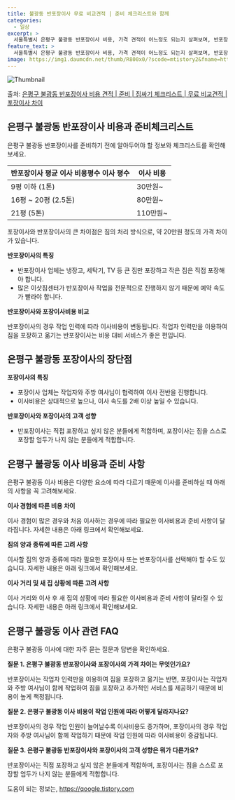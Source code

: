 ```yaml
---
title: 불광동 반포장이사 무료 비교견적 | 준비 체크리스트와 함께
categories:
  - 일상
excerpt: >
  서울특별시 은평구 불광동 반포장이사 비용, 가격 견적이 어느정도 되는지 살펴보며, 반포장이사를 준비함에 있어 짐싸기 준비 체크리스트가 무엇인지 보겠습니다. 마지막으로 포장이사와 차이점을 통해 무료 비교견적으로 어떤 것이 더 합리적인 선택인지 공유 드립니다.은평구 불광동 포장이사 견적 샘플 보기 👈 클릭은평구 불광동 포장이사 가격 살펴보기 👈 클릭은평구 불광동 반포장이사 평균 이사 비용평수은평구 불광동 평균 이사 비용원룸 이사9평 이하 (1톤)30만원~투룸/쓰리룸 이사16평 ~ 20평 (2.5톤)80만원~쓰리룸 이사21평 (5톤) ~110만원~우리집 무료 이사견적 받기 👈 클릭포장 vs 반포장 이사: 큰 차이점은?포장이사와 반포장이사의 가장 큰 차이는 짐의 처리 방식에 있습니다. 포장이사는 전체 이사..
feature_text: >
  서울특별시 은평구 불광동 반포장이사 비용, 가격 견적이 어느정도 되는지 살펴보며, 반포장이사를 준비함에 있어 짐싸기 준비 체크리스트가 무엇인지 보겠습니다. 마지막으로 포장이사와 차이점을 통해 무료 비교견적으로 어떤 것이 더 합리적인 선택인지 공유 드립니다.은평구 불광동 포장이사 견적 샘플 보기 👈 클릭은평구 불광동 포장이사 가격 살펴보기 👈 클릭은평구 불광동 반포장이사 평균 이사 비용평수은평구 불광동 평균 이사 비용원룸 이사9평 이하 (1톤)30만원~투룸/쓰리룸 이사16평 ~ 20평 (2.5톤)80만원~쓰리룸 이사21평 (5톤) ~110만원~우리집 무료 이사견적 받기 👈 클릭포장 vs 반포장 이사: 큰 차이점은?포장이사와 반포장이사의 가장 큰 차이는 짐의 처리 방식에 있습니다. 포장이사는 전체 이사..
image: https://img1.daumcdn.net/thumb/R800x0/?scode=mtistory2&fname=https%3A%2F%2Fblog.kakaocdn.net%2Fdn%2FbnPQBd%2FbtsHbtOdSeb%2FLeDadrsHXjUv8peE5Qytv0%2Fimg.webp
---
```


![Thumbnail](https://img1.daumcdn.net/thumb/R800x0/?scode=mtistory2&fname=https%3A%2F%2Fblog.kakaocdn.net%2Fdn%2FbnPQBd%2FbtsHbtOdSeb%2FLeDadrsHXjUv8peE5Qytv0%2Fimg.webp)

<p>출처: <a href="https://qoogle.tistory.com/9981" rel="dofollow">은평구 불광동 반포장이사 비용 견적 | 준비 | 짐싸기 체크리스트 | 무료 비교견적 | 포장이사 차이</a> </p>

## 은평구 불광동 반포장이사 비용과 준비체크리스트

은평구 불광동 반포장이사를 준비하기 전에 알아두어야 할 정보와 체크리스트를 확인해보세요.

**반포장이사 평균 이사 비용평수** **이사 평수** | **이사 비용**  
---|---  
9평 이하 (1톤) | 30만원~  
16평 ~ 20평 (2.5톤) | 80만원~  
21평 (5톤) | 110만원~  
  
포장이사와 반포장이사의 큰 차이점은 짐의 처리 방식으로, 약 20만원 정도의 가격 차이가 있습니다.

**반포장이사의 특징**

  * 반포장이사 업체는 냉장고, 세탁기, TV 등 큰 짐만 포장하고 작은 짐은 직접 포장해야 합니다.
  * 많은 이삿짐센터가 반포장이사 작업을 전문적으로 진행하지 않기 때문에 예약 속도가 빨라야 합니다.

**반포장이사와 포장이사비용 비교**

반포장이사의 경우 작업 인력에 따라 이사비용이 변동됩니다. 작업자 인력만을 이용하여 짐을 포장하고 옮기는 반포장이사는 비용 대비 서비스가
좋은 편입니다.

## 은평구 불광동 포장이사의 장단점



**포장이사의 특징**

  * 포장이사 업체는 작업자와 주방 여사님이 협력하여 이사 전반을 진행합니다.
  * 이사비용은 상대적으로 높으나, 이사 속도를 2배 이상 높일 수 있습니다.

**반포장이사와 포장이사의 고객 성향**

  * 반포장이사는 직접 포장하고 싶지 않은 분들에게 적합하며, 포장이사는 짐을 스스로 포장할 엄두가 나지 않는 분들에게 적합합니다.

## 은평구 불광동 이사 비용과 준비 사항

은평구 불광동 이사 비용은 다양한 요소에 따라 다르기 때문에 이사를 준비하실 때 아래의 사항을 꼭 고려해보세요.

**이사 경험에 따른 비용 차이**

이사 경험이 많은 경우와 처음 이사하는 경우에 따라 필요한 이사비용과 준비 사항이 달라집니다. 자세한 내용은 아래 링크에서 확인해보세요.

**짐의 양과 종류에 따른 고려 사항**

이사할 짐의 양과 종류에 따라 필요한 포장이사 또는 반포장이사를 선택해야 할 수도 있습니다. 자세한 내용은 아래 링크에서 확인해보세요.

**이사 거리 및 새 집 상황에 따른 고려 사항**

이사 거리와 이사 후 새 집의 상황에 따라 필요한 이사비용과 준비 사항이 달라질 수 있습니다. 자세한 내용은 아래 링크에서 확인해보세요.

## 은평구 불광동 이사 관련 FAQ

은평구 불광동 이사에 대한 자주 묻는 질문과 답변을 확인하세요.

**질문 1. 은평구 불광동 반포장이사와 포장이사의 가격 차이는 무엇인가요?**

반포장이사는 작업자 인력만을 이용하여 짐을 포장하고 옮기는 반면, 포장이사는 작업자와 주방 여사님이 함께 작업하여 짐을 포장하고 추가적인
서비스를 제공하기 때문에 비용이 높게 책정됩니다.

**질문 2. 은평구 불광동 이사 비용이 작업 인원에 따라 어떻게 달라지나요?**

반포장이사의 경우 작업 인원이 늘어날수록 이사비용도 증가하며, 포장이사의 경우 작업자와 주방 여사님이 함께 작업하기 때문에 작업 인원에 따라
이사비용이 증감됩니다.

**질문 3. 은평구 불광동 반포장이사와 포장이사의 고객 성향은 뭐가 다른가요?**

반포장이사는 직접 포장하고 싶지 않은 분들에게 적합하며, 포장이사는 짐을 스스로 포장할 엄두가 나지 않는 분들에게 적합합니다.

 

도움이 되는 정보는, <a href="https://qoogle.tistory.com" rel="dofollow">https://qoogle.tistory.com</a>


